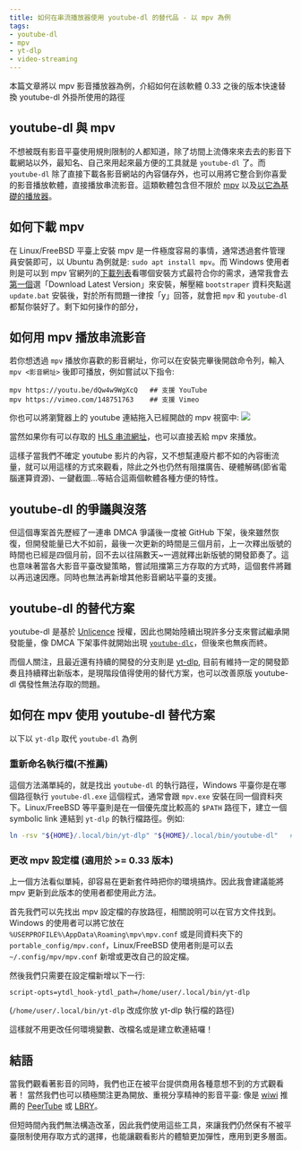 ```yaml
---
title: 如何在串流播放器使用 youtube-dl 的替代品 - 以 mpv 為例
tags:
- youtube-dl
- mpv
- yt-dlp
- video-streaming
---
```


本篇文章將以 mpv 影音播放器為例，介紹如何在該軟體 0.33 之後的版本快速替換 youtube-dl 外掛所使用的路徑

<!--more-->

## youtube-dl 與 mpv
不想被既有影音平臺使用規則限制的人都知道，除了坊間上流傳來來去去的影音下載網站以外，最知名、自己來用起來最方便的工具就是 `youtube-dl` 了。而 `youtube-dl` 除了直接下載各影音網站的內容儲存外，也可以用將它整合到你喜愛的影音播放軟體，直接播放串流影音。這類軟體包含但不限於 [mpv](https://mpv.io/) 以及[以它為基礎的播放器](https://github.com/mpv-player/mpv/wiki/Applications-using-mpv)。

## 如何下載 mpv
在 Linux/FreeBSD 平臺上安裝 mpv 是一件極度容易的事情，通常透過套件管理員安裝即可，以 Ubuntu 為例就是: `sudo apt install mpv`。而 Windows 使用者則是可以到 mpv 官網列的[下載列表](https://mpv.io/installation/)看哪個安裝方式最符合你的需求，通常我會去[第一個](https://sourceforge.net/projects/mpv-player-windows/files/)選「Download Latest Version」來安裝，解壓縮 `bootstraper` 資料夾點選 `update.bat` 安裝後，對於所有問題一律按「y」回答，就會把 `mpv` 和 `youtube-dl` 都幫你裝好了。剩下如何操作的部分，

## 如何用 mpv 播放串流影音
若你想透過 `mpv` 播放你喜歡的影音網址，你可以在安裝完畢後開啟命令列，輸入 `mpv <影音網址>` 後即可播放，例如嘗試以下指令:
```
mpv https://youtu.be/dQw4w9WgXcQ   ## 支援 YouTube
mpv https://vimeo.com/148751763    ## 支援 Vimeo
```
你也可以將瀏覽器上的 youtube 連結拖入已經開啟的 mpv 視窗中:
![](https://i.imgur.com/Ap5bYB1.png)

當然如果你有可以存取的 [HLS 串流網址](https://zh.wikipedia.org/wiki/HTTP_Live_Streaming)，也可以直接丟給 mpv 來播放。

這樣子當我們不確定 youtube 影片的內容，又不想幫連廢片都不如的內容衝流量，就可以用這樣的方式來觀看，除此之外也仍然有阻擋廣告、硬體解碼(節省電腦運算資源)、一鍵截圖...等結合這兩個軟體各種方便的特性。

## youtube-dl 的爭議與沒落
但這個專案首先歷經了一連串 DMCA 爭議後一度被 GitHub 下架，後來雖然恢復，但開發能量已大不如前，最後一次更新的時間是三個月前，上一次釋出版號的時間也已經是四個月前，回不去以往隔數天~一週就釋出新版號的開發節奏了。這也意味著當各大影音平臺改變策略，嘗試阻擋第三方存取的方式時，這個套件將難以再迅速因應。同時也無法再新增其他影音網站平臺的支援。

## youtube-dl 的替代方案
youtube-dl 是基於 [Unlicence](https://unlicense.org/) 授權，因此也開始陸續出現許多分支來嘗試繼承開發能量，像 DMCA 下架事件就開始出現 [`youtube-dlc`](https://github.com/blackjack4494/yt-dlc)，但後來也無疾而終。

而個人關注，且最近還有持續的開發的分支則是 [yt-dlp](https://github.com/yt-dlp/yt-dlp), 目前有維持一定的開發節奏且持續釋出新版本，是現階段值得使用的替代方案，也可以改善原版 youtube-dl 偶發性無法存取的問題。

## 如何在 mpv 使用 youtube-dl 替代方案
以下以 `yt-dlp` 取代 `youtube-dl` 為例

### 重新命名執行檔(不推薦)
這個方法滿單純的，就是找出 `youtube-dl` 的執行路徑，Windows 平臺你是在哪個路徑執行 `youtube-dl.exe` 這個程式，通常會跟 `mpv.exe` 安裝在同一個資料夾下。Linux/FreeBSD 等平臺則是在一個優先度比較高的 `$PATH` 路徑下，建立一個 symbolic link 連結到 `yt-dlp` 的執行檔路徑。例如:
```bash
ln -rsv "${HOME}/.local/bin/yt-dlp" "${HOME}/.local/bin/youtube-dl"   ## 如果路徑衝突，請自行解決或解除安裝原版 youtube-dl
```

### 更改 mpv 設定檔 (適用於 >= 0.33 版本)
上一個方法看似單純，卻容易在更新套件時把你的環境搞炸。因此我會建議能將 mpv 更新到此版本的使用者都使用此方法。

首先我們可以先找出 mpv 設定檔的存放路徑，相關說明可以在官方文件找到。Windows 的使用者可以將它放在 `%USERPROFILE%\AppData\Roaming\mpv\mpv.conf` 或是同資料夾下的 `portable_config/mpv.conf`，Linux/FreeBSD 使用者則是可以去 `~/.config/mpv/mpv.conf` 新增或更改自己的設定檔。

然後我們只需要在設定檔新增以下一行:
```
script-opts=ytdl_hook-ytdl_path=/home/user/.local/bin/yt-dlp
```
(`/home/user/.local/bin/yt-dlp` 改成你放 yt-dlp 執行檔的路徑)

這樣就不用更改任何環境變數、改檔名或是建立軟連結囉！

## 結語
當我們觀看著影音的同時，我們也正在被平台提供商用各種意想不到的方式觀看著！
當然我們也可以積極關注更為開放、重視分享精神的影音平臺: 像是 [wiwi](https://wiwi.video/about/instance) 推薦的 [PeerTube](https://zh.wikipedia.org/wiki/PeerTube) 或 [LBRY](https://zh.wikipedia.org/wiki/LBRY)。

但短時間內我們無法構造改革，因此我們使用這些工具，來讓我們仍然保有不被平臺限制使用存取方式的選擇，也能讓觀看影片的體驗更加彈性，應用到更多層面。
